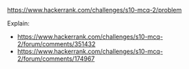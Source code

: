 https://www.hackerrank.com/challenges/s10-mcq-2/problem

Explain:
- https://www.hackerrank.com/challenges/s10-mcq-2/forum/comments/351432
- https://www.hackerrank.com/challenges/s10-mcq-2/forum/comments/174967
